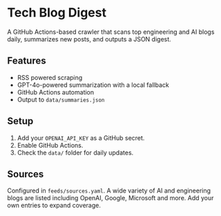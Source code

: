 # Tech Blog Digest

A GitHub Actions-based crawler that scans top engineering and AI blogs daily, summarizes new posts, and outputs a JSON digest.

## Features

- RSS powered scraping
- GPT-4o-powered summarization with a local fallback
- GitHub Actions automation
- Output to `data/summaries.json`

## Setup

1. Add your `OPENAI_API_KEY` as a GitHub secret.
2. Enable GitHub Actions.
3. Check the `data/` folder for daily updates.

## Sources

Configured in `feeds/sources.yaml`. A wide variety of AI and engineering blogs are listed including OpenAI, Google, Microsoft and more. Add your own entries to expand coverage.
